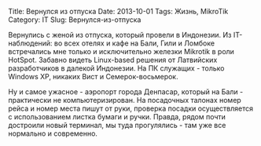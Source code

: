 Title: Вернулся из отпуска
Date: 2013-10-01
Tags: Жизнь, MikroTik
Category: IT
Slug: Вернулся-из-отпуска

Вернулись с женой из отпуска, который провели в Индонезии.
Из IT-наблюдений: во всех отелях и кафе на Бали, Гили и Ломбоке
встречались мне только и исключительно железки Mikrotik в роли HotSpot.
Забавно видеть Linux-based решения от Латвийских разработчиков
в далекой Индонезии.
На ПК служащих - только Windows XP, никаких Вист и Семерок-восьмерок.

Ну и самое ужасное - аэропорт города Денпасар, который на Бали - практически не
компьютеризирован. На посадочных талонах номер рейса и номер места пишут от руки, проверка
посадки осуществляется с использованием листка бумаги и ручки.
Правда, рядом почти достроили новый терминал, мы туда прогулялись - там уже все нормально и современно.
